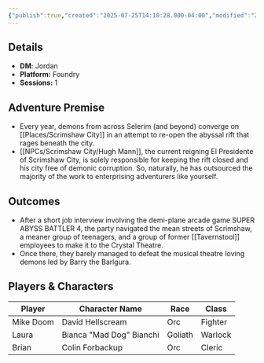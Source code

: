 ```yaml
---
{"publish":true,"created":"2025-07-25T14:10:28.000-04:00","modified":"2025-09-29T09:33:54.058-04:00","published":"2025-09-29T09:33:54.058-04:00","cssclasses":"","DM":"Jordan","Players":["Mike Doom","Laura","Brian"],"Platform":"Foundry","Sessions":1,"Start Date":"2025-05-01"}
---
```


## Details
- **DM**: Jordan
- **Platform:** Foundry
- **Sessions:** 1

## Adventure Premise
- Every year, demons from across Selerim (and beyond) converge on [[Places/Scrimshaw City]] in an attempt to re-open the abyssal rift that rages beneath the city.
- [[NPCs/Scrimshaw City/Hugh Mann]], the current reigning El Presidente of Scrimshaw City, is solely responsible for keeping the rift closed and his city free of demonic corruption. So, naturally, he has outsourced the majority of the work to enterprising adventurers like yourself.

## Outcomes
- After a short job interview involving the demi-plane arcade game SUPER ABYSS BATTLER 4, the party navigated the mean streets of Scrimshaw, a meaner group of teenagers, and a group of former [[Tavernstool]] employees to make it to the Crystal Theatre.
- Once there, they barely managed to defeat the musical theatre loving demons led by Barry the Barlgura.

## Players & Characters
| Player              | Character Name           | Race    | Class   |
| ------------------- | ------------------------ | ------- | ------- |
| Mike Doom | David Hellscream         | Orc     | Fighter |
| Laura | Bianca "Mad Dog" Bianchi | Goliath | Warlock |
| Brian | Colin Forbackup          | Orc     | Cleric  |
